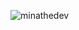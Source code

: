 ![minathedev](https://github-readme-stats.vercel.app/api?username=anuraghazra&show_icons=true&theme=radical)
